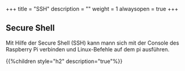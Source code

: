 +++
title = "SSH"
description = ""
weight = 1
alwaysopen = true
+++

## Secure Shell

Mit Hilfe der Secure Shell (SSH) kann mann sich mit der Console des Raspberry Pi verbinden und Linux-Befehle auf dem pi ausführen.

{{%children style="h2" description="true"%}}